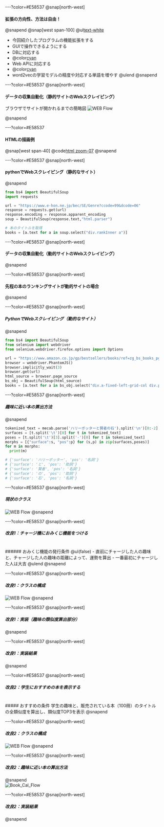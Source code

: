 ---?color=#E58537
@snap[north-west]
#### **拡張の方向性、方法は自由！**
@snapend
@snap[west span-100]
@ul[text-white](false)
- 今回紹介したプログラムの機能拡張をする
- GUIで操作できるようにする
- DBに対応する
- @color[cyan](***データの取得方法を工夫する（Webスクレイピング）***)
- Web APIに対応する
- @color[cyan](***形態素解析を用いた自然言語処理***)
- word2vecの学習モデルの精度や対応する単語を増やす
@ulend
@snapend

---?color=#E58537
@snap[north-west]
#### **データの収集自動化（静的サイトのWebスクレイピング）**
ブラウザでサイトが開かれるまでの簡略図
![WEB Flow](assets/img/static_website_flow.png)

@snapend

---?color=#E58537
#### **HTMLの描画例**
@snap[west span-40]
@code[html zoom-07](hoge.html)
@snapend

---?color=#E58537
@snap[north-west]
#### **pythonでWebスクレイピング（静的なサイト）**
@snapend
```python
from bs4 import BeautifulSoup
import requests

url = "https://www.e-hon.ne.jp/bec/SE/Genre?ccode=99&dcode=06"
response = requests.get(url)
response.encoding = response.apparent_encoding
soup = BeautifulSoup(response.text,"html.parser")

# 本のタイトルを取得
books = [a.text for a in soup.select("div.rankInner a")]
```
---?color=#E58537
@snap[north-west]
#### **データの収集自動化（動的サイトのWebスクレイピング）**
@snapend

---?color=#E58537
@snap[north-west]
#### **先程の本のランキングサイトが動的サイトの場合**
@snapend

---?color=#E58537
@snap[north-west]
##### **PythonでWebスクレイピング（動的なサイト）**
@snapend
```python
from bs4 import BeautifulSoup
from selenium import webdriver
from selenium.webdriver.firefox.options import Options

url = "https://www.amazon.co.jp/gp/bestsellers/books/ref=zg_bs_books_pg_1?ie=UTF8&pg=1"
browser = webdriver.PhantomJS()
browser.implicitly_wait(3)
browser.get(url)
html_source = browser.page_source
bs_obj = BeautifulSoup(html_source)
books = [a.text for a in bs_obj.select("div.a-fixed-left-grid-col div.p13n-sc-truncated")]
```

---?color=#E58537
@snap[north-west]
##### **趣味に近い本の算出方法**
@snapend
```python
tokenized_text = mecab.parse('ハリーポッターと賢者の石').split('\n')[0:-2]
surfaces = [t.split('\t')[0] for t in tokenized_text]
poses = [t.split('\t')[3].split('-')[0] for t in tokenized_text]
morphs = [{"surface":s, "pos":p} for (s,p) in zip(surfaces,poses)]
for m in morphs:
  print(m)

# {'surface': 'ハリーポッター', 'pos': '名詞'}
# {'surface': 'と', 'pos': '助詞'}
# {'surface': '賢者', 'pos': '名詞'}
# {'surface': 'の', 'pos': '助詞'}
# {'surface': '石', 'pos': '名詞'}
```
---?color=#E58537
@snap[north-west]
##### **現状のクラス**
![WEB Flow](assets/img/base.png)
@snapend

---?color=#E58537
@snap[north-west]
##### **改良1：チャージ機におみくじ機能をつける**
<br>
###### おみくじ機能の発行条件
@ul(false)
- 直前にチャージした人の趣味と、チャージした人の趣味の距離によって、運勢を算出
- 一番最初にチャージした人は大吉
@ulend
@snapend

---?color=#E58537
@snap[north-west]
##### **改良1：クラスの構成**
![WEB Flow](assets/img/improve1.png)
@snapend

---?color=#E58537
@snap[north-west]
##### **改良1：実装（趣味の類似度算出部分）**
@snapend

---?color=#E58537
@snap[north-west]
##### **改良1：実装結果**
@snapend

---?color=#E58537
@snap[north-west]
##### **改良2：学生におすすめの本を表示する**
<br>
##### おすすめの条件
学生の趣味と、販売されている本（100冊）のタイトルの全類似度を算出し、類似度TOP3を表示
@snapend

---?color=#E58537
@snap[north-west]
##### **改良2：クラスの構成**
![WEB Flow](assets/img/improve2.png)
@snapend

---?color=#E58537
@snap[north-west]
##### **改良2：趣味に近い本の算出方法**
@snapend
<br>
![Book_Cal_Flow](assets/img/improve2_flow.png)

---?color=#E58537
@snap[north-west]
##### **改良2：実装結果**
@snapend
